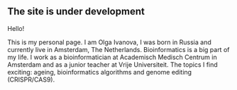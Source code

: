 ## The site is under development
Hello! 

This is my personal page. I am Olga Ivanova, I was born in Russia and currently live in Amsterdam, The Netherlands. Bioinformatics is a big part of my life. I work as a bioinformatician at Academisch Medisch Centrum in Amsterdam and as a junior teacher at Vrije Universiteit. The topics I find exciting: ageing, bioinformatics algorithms and genome editing (CRISPR/CAS9). 
